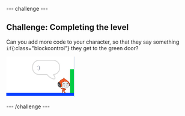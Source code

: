\--- challenge \---

## Challenge: Completing the level

Can you add more code to your character, so that they say something `if`{:class="blockcontrol"} they get to the green door?

![screenshot](images/dodge-win.png)

\--- /challenge \---